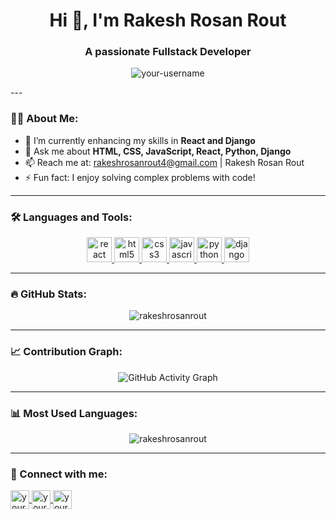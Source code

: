 <h1 align="center">Hi 👋, I'm Rakesh Rosan Rout</h1>
<h3 align="center">A passionate Fullstack Developer</h3>

<p align="center">
  <img src="https://komarev.com/ghpvc/?username=your-username&label=Profile%20views&color=0e75b6&style=flat" alt="your-username" />
</p>
---

### 👨‍💻 About Me:

- 🌱 I’m currently enhancing my skills in **React and Django**
- 💬 Ask me about **HTML, CSS, JavaScript, React, Python, Django**
- 📫 Reach me at: rakeshrosanrout4@gmail.com | Rakesh Rosan Rout
- ⚡ Fun fact: I enjoy solving complex problems with code!

---

### 🛠️ Languages and Tools:

<p align="center">
  <a href="https://reactjs.org/" target="_blank">
    <img src="https://upload.wikimedia.org/wikipedia/commons/a/a7/React-icon.svg" alt="react" width="40" height="40"/>
  </a> 
  <a href="https://www.w3.org/html/" target="_blank">
    <img src="https://upload.wikimedia.org/wikipedia/commons/6/61/HTML5_logo_and_wordmark.svg" alt="html5" width="40" height="40"/>
  </a>
  <a href="https://www.w3schools.com/css/" target="_blank">
    <img src="https://upload.wikimedia.org/wikipedia/commons/d/d5/CSS3_logo_and_wordmark.svg" alt="css3" width="40" height="40"/>
  </a>
  <a href="https://developer.mozilla.org/en-US/docs/Web/JavaScript" target="_blank">
    <img src="https://upload.wikimedia.org/wikipedia/commons/6/6a/JavaScript-logo.png" alt="javascript" width="40" height="40"/>
  </a>
  <a href="https://www.python.org" target="_blank">
    <img src="https://upload.wikimedia.org/wikipedia/commons/c/c3/Python-logo-notext.svg" alt="python" width="40" height="40"/>
  </a>
  <a href="https://www.djangoproject.com/" target="_blank">
    <img src="https://upload.wikimedia.org/wikipedia/commons/7/75/Django_logo.svg" alt="django" width="40" height="40"/>
  </a>
</p>

---

### 🔥 GitHub Stats:

<p align="center">
  <img src="https://github-readme-stats.vercel.app/api?username=rakeshrosanrout&show_icons=true&theme=radical" alt="rakeshrosanrout" />
</p>

---

### 📈 Contribution Graph:

<p align="center">
  <img src="https://activity-graph.herokuapp.com/graph?username=rakeshrosanrout&theme=react-dark&hide_border=true" alt="GitHub Activity Graph" />
</p>

---

### 📊 Most Used Languages:

<p align="center">
  <img src="https://github-readme-stats.vercel.app/api/top-langs/?username=rakeshrosanrout&layout=compact&theme=radical" alt="rakeshrosanrout" />
</p>

---

### 🤝 Connect with me:

<p align="left">
  <a href="https://linkedin.com/in/rakeshrosanrout" target="_blank">
    <img align="center" src="https://upload.wikimedia.org/wikipedia/commons/c/ca/LinkedIn_logo_initials.png" alt="your-linkedin" height="30" width="30" />
  </a>
  <a href="https://www.instagram.com/rakeshrosan.rout" target="_blank">
    <img align="center" src="https://upload.wikimedia.org/wikipedia/commons/a/a5/Instagram_icon.png" alt="your-instagram" height="30" width="30" />
  </a>
  <a href="https://www.facebook.com/Rakesh Rosan Rout" target="_blank">
    <img align="center" src="https://upload.wikimedia.org/wikipedia/commons/5/51/Facebook_f_logo_%282019%29.svg" alt="your-facebook" height="30" width="30" />
  </a>
</p>
